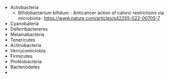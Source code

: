 
- Actiobacteria 
	- Bifidobacterium bifidum - Anticancer action of caloric restrictions via microbiota-  https://www.nature.com/articles/s42255-022-00705-7
- Cyanobateria
- Deferribactereres
- Melainabacteria
- Tenericutes
- Actinobacteria
- Verrucomicrobia
- Firmicutes
- Proteobacteria
- Bacteriodetes
- 

